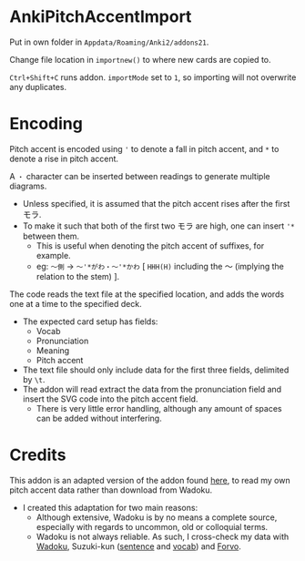 # AnkiPitchAccentImport

Put in own folder in `Appdata/Roaming/Anki2/addons21`.

Change file location in `importnew()` to where new cards are copied to.

`Ctrl+Shift+C` runs addon.
`importMode` set to `1`, so importing will not overwrite any duplicates.

# Encoding

Pitch accent is encoded using `'` to denote a fall in pitch accent, and `*` to denote a rise in pitch accent.

A `・` character can be inserted between readings to generate multiple diagrams.

- Unless specified, it is assumed that the pitch accent rises after the first モラ.
- To make it such that both of the first two モラ are high, one can insert `'*` between them.
  - This is useful when denoting the pitch accent of suffixes, for example.
  - eg: `～側` -> `～'*がわ・～'*かわ` [ `HHH(H)` including the ～ (implying the relation to the stem) ].

The code reads the text file at the specified location, and adds the words one at a time to the specified deck.

- The expected card setup has fields:
  - Vocab
  - Pronunciation
  - Meaning
  - Pitch accent
- The text file should only include data for the first three fields, delimited by `\t`.
- The addon will read extract the data from the pronunciation field and insert the SVG code into the pitch accent field.
  - There is very little error handling, although any amount of spaces can be added without interfering.

# Credits

This addon is an adapted version of the addon found [here](https://github.com/IllDepence/anki_add_pitch_plugin), to read my own pitch accent data rather than download from Wadoku.

- I created this adaptation for two main reasons:
  - Although extensive, Wadoku is by no means a complete source, especially with regards to uncommon, old or colloquial terms.
  - Wadoku is not always reliable. As such, I cross-check my data with [Wadoku](https://www.wadoku.de/), Suzuki-kun ([sentence](http://www.gavo.t.u-tokyo.ac.jp/ojad/eng/phrasing/index) and [vocab](http://www.gavo.t.u-tokyo.ac.jp/ojad/)) and [Forvo](https://forvo.com/).
